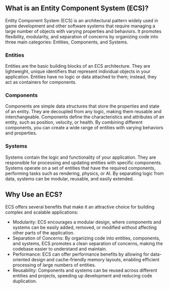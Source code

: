 ## What is an Entity Component System (ECS)?
Entity Component System (ECS) is an architectural pattern widely used in game development and other software systems that require managing a large number of objects with varying properties and behaviors. It promotes flexibility, modularity, and separation of concerns by organizing code into three main categories: Entities, Components, and Systems.

### Entities
Entities are the basic building blocks of an ECS architecture. They are lightweight, unique identifiers that represent individual objects in your application. Entities have no logic or data attached to them; instead, they act as containers for components.

### Components
Components are simple data structures that store the properties and state of an entity. They are decoupled from any logic, making them reusable and interchangeable. Components define the characteristics and attributes of an entity, such as position, velocity, or health. By combining different components, you can create a wide range of entities with varying behaviors and properties.

### Systems
Systems contain the logic and functionality of your application. They are responsible for processing and updating entities with specific components. Systems operate on a set of entities that have the required components, performing tasks such as rendering, physics, or AI. By separating logic from data, systems can be modular, reusable, and easily extended.

## Why Use an ECS?
ECS offers several benefits that make it an attractive choice for building complex and scalable applications:

- Modularity: ECS encourages a modular design, where components and systems can be easily added, removed, or modified without affecting other parts of the application.
- Separation of Concerns: By organizing code into entities, components, and systems, ECS promotes a clean separation of concerns, making the codebase easier to understand and maintain.
- Performance: ECS can offer performance benefits by allowing for data-oriented design and cache-friendly memory layouts, enabling efficient processing of large numbers of entities.
- Reusability: Components and systems can be reused across different entities and projects, speeding up development and reducing code duplication.